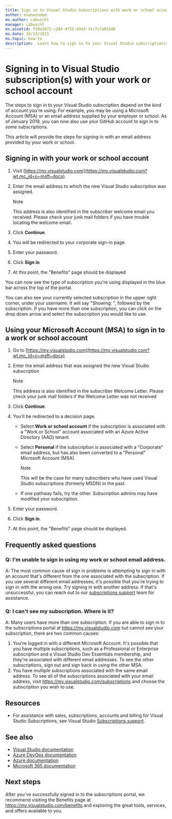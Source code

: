 ```yaml
---
title: Sign in to Visual Studio Subscriptions with work or school accounts | Microsoft Docs
author: evanwindom
ms.author: cabuschl
manager: cabuschl
ms.assetid: f39a2672-c283-4755-93d3-31c7c7a032d0
ms.date: 10/13/2021
ms.topic: how-to
description:  Learn how to sign in to your Visual Studio subscription(s) with your work or school account. 
---
```


# Signing in to Visual Studio subscription(s) with your work or school account 
The steps to sign in to your Visual Studio subscription depend on the kind of account you're using.  For example, you may be using a Microsoft Account (MSA) or an email address supplied by your employer or school.  As of January 2019, you can now also use your GitHub account to sign in to some subscriptions. 

This article will provide the steps for signing in with an email address provided by your work or school.

## Signing in with your work or school account
1. Visit [https://my.visualstudio.com](https://my.visualstudio.com?wt.mc_id=o~msft~docs).
2. Enter the email address to which the new Visual Studio subscription was assigned.

   > [!NOTE]
   > This address is also identified in the subscriber welcome email you received. Please check your junk mail folders if you have trouble locating the welcome email.

3. Click **Continue**.
4. You will be redirected to your corporate sign-in page.
5. Enter your password.
6. Click **Sign in**
7. At this point, the "Benefits" page should be displayed

You can now see the type of subscription you're using displayed in the blue bar across the top of the portal.

You can also see your currently selected subscription in the upper right corner, under your username.  It will say "Showing: ", followed by the subscription.  If you have more than one subscription, you can click on the drop down arrow and select the subscription you would like to use.

## Using your Microsoft Account (MSA) to sign in to a work or school account
1. Go to [https://my.visualstudio.com](https://my.visualstudio.com?wt.mc_id=o~msft~docs).
2. Enter the email address that was assigned the new Visual Studio subscription

   > [!NOTE]
   > This address is also identified in the subscriber Welcome Letter. Please check your junk mail folders if the Welcome Letter was not received

3. Click **Continue**.
4. You'll be redirected to a decision page.
    - Select **Work or school account** if the subscription is associated with a "Work or School" account associated with an Azure Active Directory (AAD) tenant.
    - Select **Personal** if the subscription is associated with a "Corporate" email address, but has also been converted to a "Personal" Microsoft Account (MSA).

        > [!NOTE]
        > This will be the case for many subscribers who have used Visual Studio subscriptions (formerly MSDN) in the past.

    - If one pathway fails, try the other.  Subscription admins may have modified your subscription.

5. Enter your password.
6. Click **Sign in**.
7. At this point, the "Benefits" page should be displayed.

## Frequently asked questions
### Q:  I'm unable to sign in using my work or school email address.  
A:  The most common cause of sign in problems is attempting to sign in with an account that's different from the one associated with the subscription.  If you use several different email addresses, it's possible that you're trying to sign in with the wrong one.  Try signing in with another address.  If that's unsuccessful, you can reach out to our [subscriptions support](https://visualstudio.microsoft.com/subscriptions/support/) team for assistance.  

### Q:  I can't see my subscription. Where is it?
A:  Many users have more than one subscription.  If you are able to sign in to the subscriptions portal at https://my.visualstudio.com but cannot see your subscription, there are two common causes:
1. You're logged in with a different Microsoft Account.  It's possible that you have multiple subscriptions, such as a Professional or Enterprise subscription and a Visual Studio Dev Essentials membership, and they're associated with different email addresses. To see the other subscriptions, sign out and sign back in using the other MSA.
2. You have multiple subscriptions associated with the same email address.  To see all of the subscriptions associated with your email address, visit https://my.visualstudio.com/subscriptions and choose the subscription you wish to use. 

## Resources 
- For assistance with sales, subscriptions, accounts and billing for Visual Studio Subscriptions, see Visual Studio [Subscriptions support](https://aka.ms/vssubscriberhelp).

## See also
- [Visual Studio documentation](/visualstudio/)
- [Azure DevOps documentation](/azure/devops/)
- [Azure documentation](/azure/)
- [Microsoft 365 documentation](/microsoft-365/)

## Next steps
After you've successfully signed in to the subscriptions portal, we recommend visiting the Benefits page at https://my.visualstudio.com/benefits and exploring the great tools, services, and offers available to you.